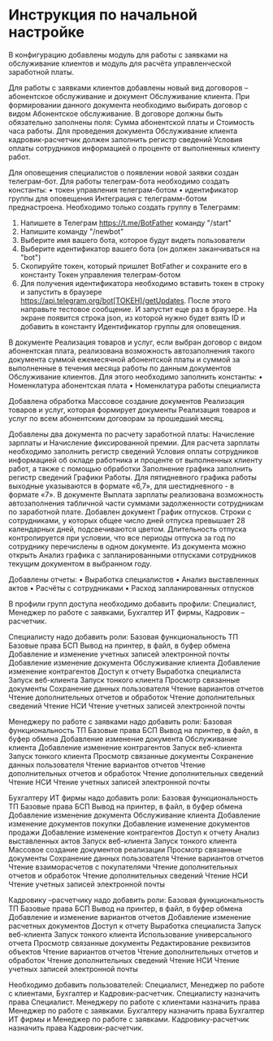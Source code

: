 # Инструкция по начальной настройке

В конфигурацию добавлены модуль для работы с заявками на обслуживание клиентов и модуль для расчёта управленческой заработной платы.

Для работы с заявками клиентов добавлены новый вид договоров – абонентское обслуживание и документ Обслуживание клиента. При формировании данного документа необходимо выбирать договор с видом Абонентское обслуживание. В договоре должны быть обязательно заполнены поля: Сумма абонентской платы и Стоимость часа работы. Для проведения документа Обслуживание клиента кадровик-расчетчик должен заполнить регистр сведений Условия оплаты сотрудников информацией о проценте от выполненных клиенту работ.

Для оповещения специалистов о появлении новой заявки создан телеграм-бот.
Для работы телеграм-бота необходимо создать константы: 
•	токен управления телеграм-ботом
•	идентификатор группы для оповещения
Интеграция с телеграмм-ботом преднастроена. Необходимо только создать группу в Телеграмм:
1.	Напишете в Телеграм https://t.me/BotFather команду "/start"
2.	Напишите команду "/newbot"
3.	Выберите имя вашего бота, которое будут видеть пользователи
4.	Выберите идентификатор вашего бота (он должен заканчиваться на "bot")
5.	Скопируйте токен, который пришлет BotFather и сохраните его в константу Токен управления телеграм-ботом
6.	Для получения идентификатора необходимо вставить токен в строку и запустить в браузере https://api.telegram.org/bot[ТОКЕН]/getUpdates. После этого направьте тестовое сообщение. И запустит еще раз в браузере. На экране появится строка json, из которой нужно будет взять ID и добавить в константу  Идентификатор группы для оповещения.	

В документе Реализация товаров и услуг, если выбран договор с видом абонентская плата, реализована возможность автозаполнения такого документа суммой ежемесячной абонентской платы и суммой за выполненные в течения месяца работы по данным документов Обслуживание клиентов.
Для этого необходимо заполнить константы:
•	Номенклатура абонентская плата
•	Номенклатура работы специалиста

Добавлена обработка Массовое создание документов Реализация товаров и услуг, которая формирует документы Реализация товаров и услуг по всем абонентским договорам за прошедший месяц.

Добавлены два документа по расчету заработной платы: Начисление зарплаты и Начисление фиксированной премии.
Для расчета зарплаты необходимо заполнить регистр сведений Условия оплаты сотрудников информацией об окладе работника и проценте от выполненных клиенту работ, а также с помощью обработки Заполнение графика заполнить регистр сведений Графики Работы. Для пятидневного графика работы выходные указываются в формате «6,7», для шестидневного - в формате «7».
В документе Выплата зарплаты реализована возможность автозаполнения табличной части суммами задолженности сотрудникам по заработной плате.
Добавлен документ График отпусков. Строки с сотрудниками, у которых общее число дней отпуска превышает 28 календарных дней, подсвечиваются цветом. Длительность отпуска контролируется при условии, что все периоды отпуска за год по сотруднику перечислены в одном документе. 
Из документа можно открыть Анализ графика с запланированными отпусками сотрудников текущим документом в выбранном году.

Добавлены отчеты:
•	Выработка специалистов
•	Анализ выставленных актов
•	Расчёты с сотрудниками
•	Расход запланированных отпусков

В профили групп доступа необходимо добавить профили: Специалист, Менеджер по работе с заявками, Бухгалтер ИТ фирмы, Кадровик –расчетчик.

Специалисту надо добавить роли:
Базовая функциональность ТП
Базовые права БСП
Вывод на принтер, в файл, в буфер обмена
Добавление и изменение учетных записей электронной почты
Добавление изменение документа Обслуживание клиента
Добавление изменение контрагентов
Доступ к отчету Выработка специалиста
Запуск веб-клиента
Запуск тонкого клиента
Просмотр связанные документы
Сохранение данных пользователя
Чтение вариантов отчетов
Чтение дополнительных отчетов и обработок
Чтение дополнительных сведений
Чтение НСИ
Чтение учетных записей электронной почты

Менеджеру по работе с заявками надо добавить роли:
Базовая функциональность ТП
Базовые права БСП
Вывод на принтер, в файл, в буфер обмена
Добавление изменение документа Обслуживание клиента
Добавление изменение контрагентов
Запуск веб-клиента
Запуск тонкого клиента
Просмотр связанные документы
Сохранение данных пользователя
Чтение вариантов отчетов
Чтение дополнительных отчетов и обработок
Чтение дополнительных сведений
Чтение НСИ
Чтение учетных записей электронной почты

Бухгалтеру ИТ фирмы надо добавить роли:
Базовая функциональность ТП
Базовые права БСП
Вывод на принтер, в файл, в буфер обмена
Добавление изменение документа Обслуживание клиента
Добавление изменение документов покупки
Добавление изменение документов продажи
Добавление изменение контрагентов
Доступ к отчету Анализ выставленных актов
Запуск веб-клиента
Запуск тонкого клиента
Массовое создание документов реализации
Просмотр связанные документы
Сохранение данных пользователя
Чтение вариантов отчетов
Чтение взаиморасчетов с покупателями
Чтение дополнительных отчетов и обработок
Чтение дополнительных сведений
Чтение НСИ
Чтение учетных записей электронной почты

Кадровику –расчетчику надо добавить роли:
Базовая функциональность ТП
Базовые права БСП
Вывод на принтер, в файл, в буфер обмена
Добавление и изменение вариантов отчетов
Добавление изменение расчетных документов
Доступ к отчету Выработка специалиста
Запуск веб-клиента
Запуск тонкого клиента
Использование универсального отчета
Просмотр связанные документы
Редактирование реквизитов объектов
Чтение вариантов отчетов
Чтение дополнительных отчетов и обработок
Чтение дополнительных сведений
Чтение НСИ
Чтение учетных записей электронной почты

Необходимо добавить пользователей: Специалист, Менеджер по работе с клиентами, Бухгалтер и Кадровик-расчетчик.
Специалисту назначить права Специалист.
Менеджеру по работе с клиентами назначить права Менеджер по работе с заявками.
Бухгалтеру назначить права Бухгалтер ИТ фирмы и Менеджер по работе с заявками.
Кадровику-расчетчик назначить права Кадровик-расчетчик.





